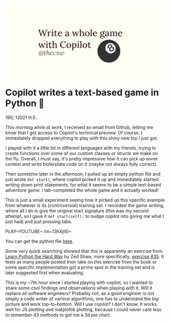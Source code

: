 ![preview](./preview.png)
Copilot writes a text-based game in Python 🎱
============================================

190; 12021 H.E.

This morning while at work, I received an email from Github, letting me
know that I got access to Copilot\'s technical preview. Of course, I
immediately dropped everything to play with this shiny new toy I just
got.

I played with it a little bit in different languages with my friends,
trying to create functions over some of our custom classes or structs we
make on the fly. Overall, I must say, it\'s pretty impressive how it can
pick up some context and write boilerplate code on it (maybe not always
fully correct).

Then sometime later in the afternoon, I pulled up an empty python file
and just wrote `def start(`, where copilot picked it up and immediately
started writing down print statements, for what it seems to be a simple
text-based adventure game. I tab-completed the whole game and it
actually worked!

This is just a small experiment seeing how it picked up this specific
example from whatever is its (controversial) training set. I recorded
the game writing, where all I do is give the original start signature
(this was my second attempt, so I gave it `def start(self):` to nudge
copilot into giving me what I just had) and just pressing tabs.

PLAY~YOUTUBE~ Im~13hXjIl0~

You can get the python file [here](./start.py).

Some very quick searching showed that this is apparently an exercise
from [Learn Python the Hard
Way](https://www.amazon.com/Learn-Python-Hard-Way-Introduction/dp/0321884914)
by Zed Shaw, more specifically, [exercise
\#35](https://gist.github.com/blammothyst/9258449). It feels as many
people posted their take on this exercise from the book or some specific
implementation got a prime spot in the training set and is later
suggested first when evaluating.

This is my \~7th hour since I started playing with copilot, so I wanted
to share some cool findings and observations when playing with it. Will
it replace all software engineers? Probably not, as a good engineer is
not simply a code writer of various algorithms, one has to understand
the big picture and work top-to-bottom. Will I use copilot? I don\'t
know. It works well for JS plotting and matplotlib plotting, because I
could never care less to remember d3 methods to get me a 3d pie chart.
